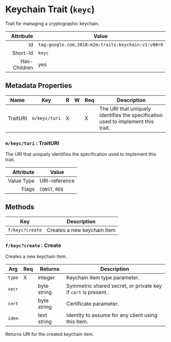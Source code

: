 # Keychain Trait (`keyc`)


Trait for managing a cryptographic keychain.

| Attribute | Value |
|----:|-------------|
|  Id | `tag:google.com,2018:m2m:traits:keychain:v1:v0#r0` |
| Short-Id | `keyc` |
| Has-Children | yes |



## Metadata Properties

| Name |  Key | R | W |  Req |  Description |
|-----|---|----|----|----|----|
| TraitURI | `m/keyc/turi` | X |   | X | The URI that uniquely identifies the specification used to implement this trait. |

### `m/keyc/turi` : TraitURI

The URI that uniquely identifies the specification used to implement this trait.

| Attribute | Value |
|----:|-------------|
| Value Type | URI-reference |
| Flags | `CONST`, `REQ`|



## Methods

| Key | Description |
|-----|-------------|
| `f/keyc?create` | Creates a new keychain item |

### `f/keyc?create` : Create

Creates a new keychain item.

| Arg | Req | Returns | Description |
|-----|-----|---------|-------------|
| `type` | X | integer | Keychain item type parameter. |
| `secr` |  | byte string | Symmetric shared secret, or private key if `cert` is present. |
| `cert` |  | byte string | Certificate parameter. |
| `iden` |  | text string | Identity to assume for any client using this item. |


Returns URI for the created keychain item.
